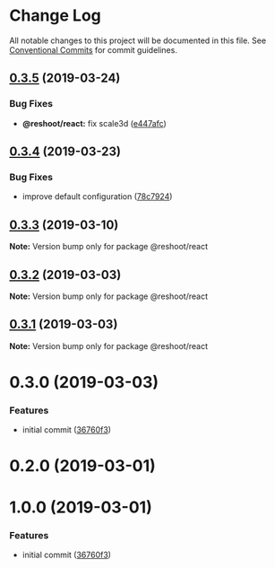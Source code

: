 # Change Log

All notable changes to this project will be documented in this file.
See [Conventional Commits](https://conventionalcommits.org) for commit guidelines.

## [0.3.5](https://github.com/billykwok/reshoot/packages/reshoot-react/compare/@reshoot/react@0.3.4...@reshoot/react@0.3.5) (2019-03-24)


### Bug Fixes

* **@reshoot/react:** fix scale3d ([e447afc](https://github.com/billykwok/reshoot/packages/reshoot-react/commit/e447afc))





## [0.3.4](https://github.com/billykwok/reshoot/packages/reshoot-react/compare/@reshoot/react@0.3.3...@reshoot/react@0.3.4) (2019-03-23)


### Bug Fixes

* improve default configuration ([78c7924](https://github.com/billykwok/reshoot/packages/reshoot-react/commit/78c7924))





## [0.3.3](https://github.com/billykwok/reshoot/packages/reshoot-react/compare/@reshoot/react@0.3.2...@reshoot/react@0.3.3) (2019-03-10)

**Note:** Version bump only for package @reshoot/react





## [0.3.2](https://github.com/billykwok/reshoot/packages/reshoot-react/compare/@reshoot/react@0.3.1...@reshoot/react@0.3.2) (2019-03-03)

**Note:** Version bump only for package @reshoot/react





## [0.3.1](https://github.com/billykwok/reshoot/packages/reshoot-react/compare/@reshoot/react@0.3.0...@reshoot/react@0.3.1) (2019-03-03)

**Note:** Version bump only for package @reshoot/react





# 0.3.0 (2019-03-03)


### Features

* initial commit ([36760f3](https://github.com/billykwok/reshoot/packages/reshoot-react/commit/36760f3))





# 0.2.0 (2019-03-01)



# 1.0.0 (2019-03-01)


### Features

* initial commit ([36760f3](https://github.com/billykwok/reshoot/packages/reshoot-react/commit/36760f3))
